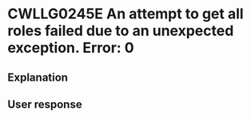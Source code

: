# CWLLG0245E An attempt to get all roles failed due to an unexpected exception.  Error: 0

## Explanation

## User response